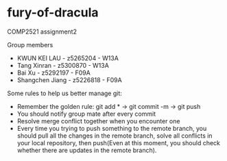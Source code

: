 # fury-of-dracula
COMP2521 assignment2

Group members
* KWUN KEI LAU - z5265204 - W13A
* Tang Xinran - z5300870 - W13A
* Bai Xu - z5292197 - F09A
* Shangchen Jiang - z5226818 - F09A


Some rules to help us better manage git:
- Remember the golden rule: git add * -> git commit -m -> git push 
- You should notify group mate after every commit 
- Resolve merge conflict together when you encounter one
- Every time you trying to push something to the remote branch, you should pull all the changes in the remote branch, solve all conflicts in
your local repository, then push(Even at this moment, you should check whether there are updates in the remote branch).
